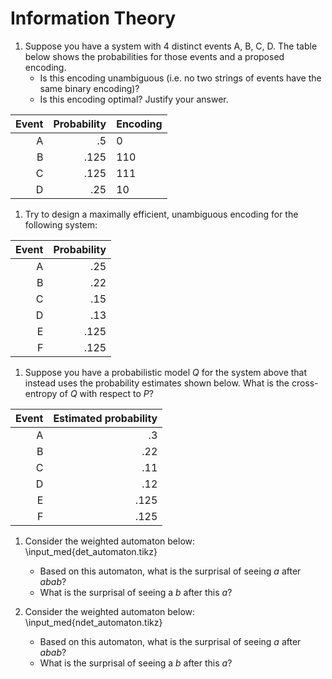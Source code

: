 # Information Theory

1.  Suppose you have a system with 4 distinct events A, B, C, D.
    The table below shows the probabilities for those events and a proposed encoding.
    - Is this encoding unambiguous (i.e. no two strings of events have the same binary encoding)?
    - Is this encoding optimal?
    Justify your answer.

Event | Probability | Encoding
--:   | --:         | :--
A     | .5          | 0
B     | .125        | 110
C     | .125        | 111
D     | .25         | 10


1.  Try to design a maximally efficient, unambiguous encoding for the following system:

Event | Probability
--:   | --:          
A     | .25
B     | .22
C     | .15
D     | .13
E     | .125
F     | .125

1.  Suppose you have a probabilistic model $Q$ for the system above that instead uses the probability estimates shown below.
    What is the cross-entropy of $Q$ with respect to $P$?

Event | Estimated probability
--:   | --:          
A     | .3
B     | .22
C     | .11
D     | .12
E     | .125
F     | .125

1.  Consider the weighted automaton below:
    \input_med{det_automaton.tikz}
    - Based on this automaton, what is the surprisal of seeing $a$ after $abab$?
    - What is the surprisal of seeing a $b$ after this $a$?

1.  Consider the weighted automaton below:
    \input_med{ndet_automaton.tikz}
    - Based on this automaton, what is the surprisal of seeing $a$ after $abab$?
    - What is the surprisal of seeing a $b$ after this $a$?

